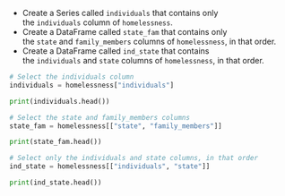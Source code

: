 - Create a Series called `individuals` that contains only the `individuals` column of `homelessness`.
- Create a DataFrame called `state_fam` that contains only the `state` and `family_members` columns of `homelessness`, in that order.
- Create a DataFrame called `ind_state` that contains the `individuals` and `state` columns of `homelessness`, in that order.
```Python
# Select the individuals column
individuals = homelessness["individuals"]

print(individuals.head())

# Select the state and family_members columns
state_fam = homelessness[["state", "family_members"]]

print(state_fam.head())

# Select only the individuals and state columns, in that order
ind_state = homelessness[["individuals", "state"]]

print(ind_state.head())
```
